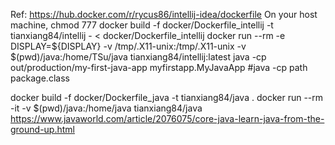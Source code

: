 Ref: https://hub.docker.com/r/rycus86/intellij-idea/dockerfile
On your host machine, chmod 777 <java folder>
docker build -f docker/Dockerfile_intellij -t tianxiang84/intellij - < docker/Dockerfile_intellij
docker run --rm -e DISPLAY=${DISPLAY} -v /tmp/.X11-unix:/tmp/.X11-unix -v $(pwd)/java:/home/TSu/java tianxiang84/intellij:latest
java -cp out/production/my-first-java-app myfirstapp.MyJavaApp #java -cp path package.class

docker build -f docker/Dockerfile_java -t tianxiang84/java .
docker run --rm -it -v $(pwd)/java:/home/java tianxiang84/java
https://www.javaworld.com/article/2076075/core-java-learn-java-from-the-ground-up.html
